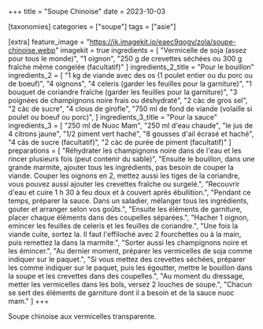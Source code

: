 +++
title = "Soupe Chinoise"
date = 2023-10-03

[taxonomies]
categories = ["soupe"]
tags = ["asie"]

[extra]
feature_image = "https://ik.imagekit.io/eaec9qogv/zola/soupe-chinoise.webp"
imagekit = true
ingredients = [
  "Vermicelle de soja (assez pour tous le monde)",
  "1 oignon",
  "250 g de crevettes séchées ou 300 g fraîche même congelée (facultatif)"
]
ingredients_2_title = "Pour le bouillon"
ingredients_2 = [
  "1 kg de viande avec des os (1 poulet entier ou du porc ou de boeuf)",
  "4 oignons",
  "4 celeris (garder les feuilles pour la garniture)",
  "1 bouquet de coriandre fraîche (garder les feuilles pour la garniture)",
  "3 poignées de champignons noire frais ou déshydraté",
  "2 càc de gros sel",
  "2 càc de sucre",
  "4 clous de girofle",
  "750 ml de fond de viande (volaille si poulet ou boeuf ou porc)",
]
ingredients_3_title = "Pour la sauce"
ingredients_3 = [
  "250 ml de Nuoc Mam",
  "250 ml d'eau chaude",
  "le jus de 4 citrons jaune",
  "1/2 piment vert haché",
  "8 gousses d'ail écrasé et haché",
  "4 càs de sucre (facultatif)",
  "2 càc de purée de piment (facultatif)"
]
preparations = [
  "Réhydrater les champignons noire dans de l'eau et les rincer plusieurs fois (peut contenir du sable)",
  "Ensuite le bouillon, dans une grande marmite, ajouter tous les ingrédients, pas besoin de couper la viande. Couper les oignons en 2, mettez aussi les tiges de la coriandre, vous pouvez aussi ajouter les crevettes fraîche ou surgelé.",
  "Recouvrir d'eau et cuire 1 h 30 à feu doux et à couvert après ébullition.",
  "Pendant ce temps, préparer la sauce. Dans un saladier, mélanger tous les ingrédients, gouter et arranger selon vos goûts.",
  "Ensuite les éléments de garniture, placer chaque éléments dans des coupelles séparées.",
  "Hacher 1 oignon, emincer les feuilles de celeris et les feuilles de coriandre.",
  "Une fois la viande cuite, sortez la. Il faut l'effiloché avec 2 fourchettes ou à la main, puis remettez la dans la marmite.",
  "Sorter aussi les champignons noire et les émincer.",
  "Au dernier moment, préparer les vermicelles de soja comme indiquer sur le paquet.",
  "Si vous mettez des crevettes séchées, préparer les comme indiquer sur le paquet, puis les égoutter, mettre le bouillon dans la soupe et les crevettes dans des coupelles.",
  "Au moment du dressage, metter les vermicelles dans les bols, versez 2 louches de soupe.",
  "Chacun se sert des éléments de garniture dont il a besoin et de la sauce nuoc mam."
]
+++

Soupe chinoise aux vermicelles transparente.
